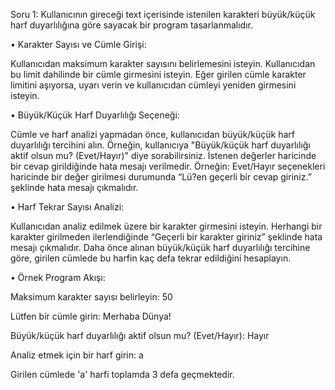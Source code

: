 Soru 1:
Kullanıcının gireceği text içerisinde istenilen karakteri büyük/küçük harf duyarlılığına göre sayacak bir program 
tasarlanmalıdır.

• Karakter Sayısı ve Cümle Girişi:

  Kullanıcıdan maksimum karakter sayısını belirlemesini isteyin.
Kullanıcıdan bu limit dahilinde bir cümle girmesini isteyin. Eğer girilen cümle karakter limitini 
aşıyorsa, uyarı verin ve kullanıcıdan cümleyi yeniden girmesini isteyin.

• Büyük/Küçük Harf Duyarlılığı Seçeneği:

  Cümle ve harf analizi yapmadan önce, kullanıcıdan büyük/küçük harf duyarlılığı tercihini alın. Örneğin, 
kullanıcıya "Büyük/küçük harf duyarlılığı aktif olsun mu? (Evet/Hayır)" diye sorabilirsiniz. İstenen 
değerler haricinde bir cevap girildiğinde hata mesajı verilmedir. Örneğin: Evet/Hayır seçenekleri 
haricinde bir değer girilmesi durumunda “Lü?en geçerli bir cevap giriniz.” şeklinde hata mesajı 
çıkmalıdır.

• Harf Tekrar Sayısı Analizi:

  Kullanıcıdan analiz edilmek üzere bir karakter girmesini isteyin.
Herhangi bir karakter girilmeden ilerlendiğinde “Geçerli bir karakter giriniz” şeklinde hata mesajı 
çıkmalıdır.
  Daha önce alınan büyük/küçük harf duyarlılığı tercihine göre, girilen cümlede bu harfin kaç defa 
tekrar edildiğini hesaplayın.

• Örnek Program Akışı:

  Maksimum karakter sayısı belirleyin: 50
  
  Lütfen bir cümle girin: Merhaba Dünya!
  
  Büyük/küçük harf duyarlılığı aktif olsun mu? (Evet/Hayır): Hayır
  
  Analiz etmek için bir harf girin: a
  
  Girilen cümlede 'a' harfi toplamda 3 defa geçmektedir.
